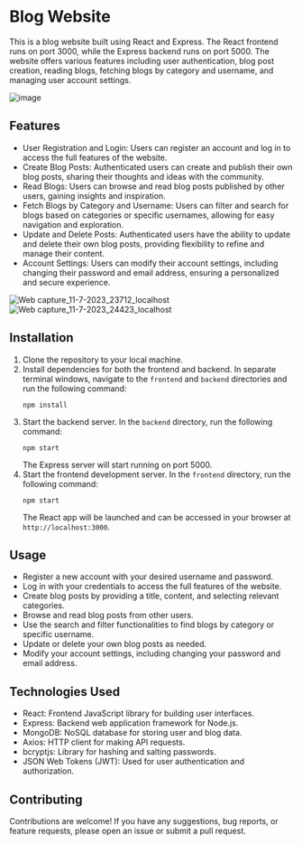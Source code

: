 # Blog Website

This is a blog website built using React and Express. The React frontend runs on port 3000, while the Express backend runs on port 5000. The website offers various features including user authentication, blog post creation, reading blogs, fetching blogs by category and username, and managing user account settings.

![image](https://github.com/Rkmv6374/blogApp/assets/90439640/9803f9d3-31ee-4d56-8ba5-5c41c8bf5900)

## Features

- User Registration and Login: Users can register an account and log in to access the full features of the website.
- Create Blog Posts: Authenticated users can create and publish their own blog posts, sharing their thoughts and ideas with the community.
- Read Blogs: Users can browse and read blog posts published by other users, gaining insights and inspiration.
- Fetch Blogs by Category and Username: Users can filter and search for blogs based on categories or specific usernames, allowing for easy navigation and exploration.
- Update and Delete Posts: Authenticated users have the ability to update and delete their own blog posts, providing flexibility to refine and manage their content.
- Account Settings: Users can modify their account settings, including changing their password and email address, ensuring a personalized and secure experience.

![Web capture_11-7-2023_23712_localhost](https://github.com/Rkmv6374/blogApp/assets/90439640/6866b6bf-e67e-4348-96dc-bc3816e429fc)
![Web capture_11-7-2023_24423_localhost](https://github.com/Rkmv6374/blogApp/assets/90439640/f47593db-ae94-41e1-9454-dafc3450bf53)

## Installation

1. Clone the repository to your local machine.
2. Install dependencies for both the frontend and backend. In separate terminal windows, navigate to the `frontend` and `backend` directories and run the following command:
   ```
   npm install
   ```
3. Start the backend server. In the `backend` directory, run the following command:
   ```
   npm start
   ```
   The Express server will start running on port 5000.
4. Start the frontend development server. In the `frontend` directory, run the following command:
   ```
   npm start
   ```
   The React app will be launched and can be accessed in your browser at `http://localhost:3000`.

## Usage

- Register a new account with your desired username and password.
- Log in with your credentials to access the full features of the website.
- Create blog posts by providing a title, content, and selecting relevant categories.
- Browse and read blog posts from other users.
- Use the search and filter functionalities to find blogs by category or specific username.
- Update or delete your own blog posts as needed.
- Modify your account settings, including changing your password and email address.

## Technologies Used

- React: Frontend JavaScript library for building user interfaces.
- Express: Backend web application framework for Node.js.
- MongoDB: NoSQL database for storing user and blog data.
- Axios: HTTP client for making API requests.
- bcryptjs: Library for hashing and salting passwords.
- JSON Web Tokens (JWT): Used for user authentication and authorization.

## Contributing

Contributions are welcome! If you have any suggestions, bug reports, or feature requests, please open an issue or submit a pull request.
